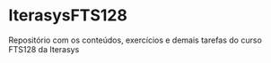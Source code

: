 # IterasysFTS128
Repositório com os conteúdos, exercícios e demais tarefas do curso FTS128 da Iterasys
